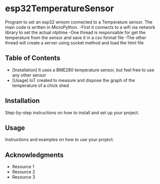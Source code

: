 # esp32TemperatureSensor
Program to set an esp32 wroom connected to a Temperature sensor. 
The main code is written in MicroPython.
  -First it connects to a wifi via network library to set the actual ntptime
  -One thread is responsable for get the temperature from the sensor and save it in a csv format file 
  -The other thread will create a server using socket method and load the html file

## Table of Contents

- [Installation] It uses a BME280 temperature sensor, but feel free to use any other sensor
- [Usage] IoT created to measure and dispose the graph of the temperature of a chick shed 

## Installation

Step-by-step instructions on how to install and set up your project.

## Usage

Instructions and examples on how to use your project.


## Acknowledgments

- Resource 1
- Resource 2
- Resource 3
